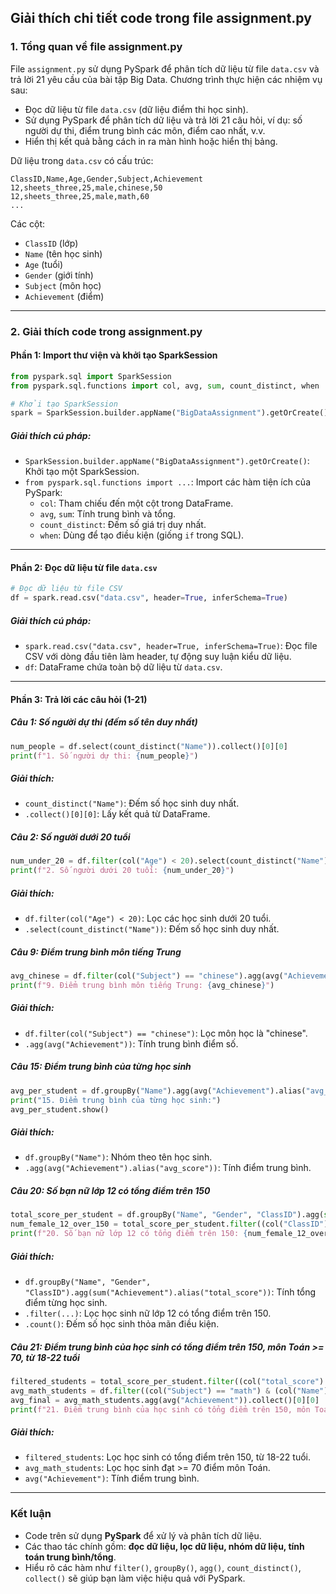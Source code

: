 ## Giải thích chi tiết code trong file assignment.py

### 1. Tổng quan về file assignment.py
File `assignment.py` sử dụng PySpark để phân tích dữ liệu từ file `data.csv` và trả lời 21 yêu cầu của bài tập Big Data. Chương trình thực hiện các nhiệm vụ sau:

- Đọc dữ liệu từ file `data.csv` (dữ liệu điểm thi học sinh).
- Sử dụng PySpark để phân tích dữ liệu và trả lời 21 câu hỏi, ví dụ: số người dự thi, điểm trung bình các môn, điểm cao nhất, v.v.
- Hiển thị kết quả bằng cách in ra màn hình hoặc hiển thị bảng.

Dữ liệu trong `data.csv` có cấu trúc:
```
ClassID,Name,Age,Gender,Subject,Achievement
12,sheets_three,25,male,chinese,50
12,sheets_three,25,male,math,60
...
```
Các cột:
- `ClassID` (lớp)
- `Name` (tên học sinh)
- `Age` (tuổi)
- `Gender` (giới tính)
- `Subject` (môn học)
- `Achievement` (điểm)

---

### 2. Giải thích code trong assignment.py

#### **Phần 1: Import thư viện và khởi tạo SparkSession**
```python
from pyspark.sql import SparkSession
from pyspark.sql.functions import col, avg, sum, count_distinct, when

# Khởi tạo SparkSession
spark = SparkSession.builder.appName("BigDataAssignment").getOrCreate()
```
##### **Giải thích cú pháp:**
- `SparkSession.builder.appName("BigDataAssignment").getOrCreate()`: Khởi tạo một SparkSession.
- `from pyspark.sql.functions import ...`: Import các hàm tiện ích của PySpark:
  - `col`: Tham chiếu đến một cột trong DataFrame.
  - `avg`, `sum`: Tính trung bình và tổng.
  - `count_distinct`: Đếm số giá trị duy nhất.
  - `when`: Dùng để tạo điều kiện (giống `if` trong SQL).

---

#### **Phần 2: Đọc dữ liệu từ file `data.csv`**
```python
# Đọc dữ liệu từ file CSV
df = spark.read.csv("data.csv", header=True, inferSchema=True)
```
##### **Giải thích cú pháp:**
- `spark.read.csv("data.csv", header=True, inferSchema=True)`: Đọc file CSV với dòng đầu tiên làm header, tự động suy luận kiểu dữ liệu.
- `df`: DataFrame chứa toàn bộ dữ liệu từ `data.csv`.

---

#### **Phần 3: Trả lời các câu hỏi (1-21)**
##### **Câu 1: Số người dự thi (đếm số tên duy nhất)**
```python
num_people = df.select(count_distinct("Name")).collect()[0][0]
print(f"1. Số người dự thi: {num_people}")
```
##### **Giải thích:**
- `count_distinct("Name")`: Đếm số học sinh duy nhất.
- `.collect()[0][0]`: Lấy kết quả từ DataFrame.

##### **Câu 2: Số người dưới 20 tuổi**
```python
num_under_20 = df.filter(col("Age") < 20).select(count_distinct("Name")).collect()[0][0]
print(f"2. Số người dưới 20 tuổi: {num_under_20}")
```
##### **Giải thích:**
- `df.filter(col("Age") < 20)`: Lọc các học sinh dưới 20 tuổi.
- `.select(count_distinct("Name"))`: Đếm số học sinh duy nhất.

##### **Câu 9: Điểm trung bình môn tiếng Trung**
```python
avg_chinese = df.filter(col("Subject") == "chinese").agg(avg("Achievement")).collect()[0][0]
print(f"9. Điểm trung bình môn tiếng Trung: {avg_chinese}")
```
##### **Giải thích:**
- `df.filter(col("Subject") == "chinese")`: Lọc môn học là "chinese".
- `.agg(avg("Achievement"))`: Tính trung bình điểm số.

##### **Câu 15: Điểm trung bình của từng học sinh**
```python
avg_per_student = df.groupBy("Name").agg(avg("Achievement").alias("avg_score"))
print("15. Điểm trung bình của từng học sinh:")
avg_per_student.show()
```
##### **Giải thích:**
- `df.groupBy("Name")`: Nhóm theo tên học sinh.
- `.agg(avg("Achievement").alias("avg_score"))`: Tính điểm trung bình.

##### **Câu 20: Số bạn nữ lớp 12 có tổng điểm trên 150**
```python
total_score_per_student = df.groupBy("Name", "Gender", "ClassID").agg(sum("Achievement").alias("total_score"))
num_female_12_over_150 = total_score_per_student.filter((col("ClassID") == 12) & (col("Gender") == "Female") & (col("total_score") > 150)).count()
print(f"20. Số bạn nữ lớp 12 có tổng điểm trên 150: {num_female_12_over_150}")
```
##### **Giải thích:**
- `df.groupBy("Name", "Gender", "ClassID").agg(sum("Achievement").alias("total_score"))`: Tính tổng điểm từng học sinh.
- `.filter(...)`: Lọc học sinh nữ lớp 12 có tổng điểm trên 150.
- `.count()`: Đếm số học sinh thỏa mãn điều kiện.

##### **Câu 21: Điểm trung bình của học sinh có tổng điểm trên 150, môn Toán >= 70, từ 18-22 tuổi**
```python
filtered_students = total_score_per_student.filter((col("total_score") > 150) & (col("Age") >= 18) & (col("Age") <= 22))
avg_math_students = df.filter((col("Subject") == "math") & (col("Name").isin([row["Name"] for row in filtered_students.collect()])) & (col("Achievement") >= 70))
avg_final = avg_math_students.agg(avg("Achievement")).collect()[0][0]
print(f"21. Điểm trung bình của học sinh có tổng điểm trên 150, môn Toán >= 70, từ 18-22 tuổi: {avg_final}")
```
##### **Giải thích:**
- `filtered_students`: Lọc học sinh có tổng điểm trên 150, từ 18-22 tuổi.
- `avg_math_students`: Lọc học sinh đạt >= 70 điểm môn Toán.
- `avg("Achievement")`: Tính điểm trung bình.

---

### **Kết luận**
- Code trên sử dụng **PySpark** để xử lý và phân tích dữ liệu.
- Các thao tác chính gồm: **đọc dữ liệu, lọc dữ liệu, nhóm dữ liệu, tính toán trung bình/tổng**.
- Hiểu rõ các hàm như `filter()`, `groupBy()`, `agg()`, `count_distinct()`, `collect()` sẽ giúp bạn làm việc hiệu quả với PySpark.